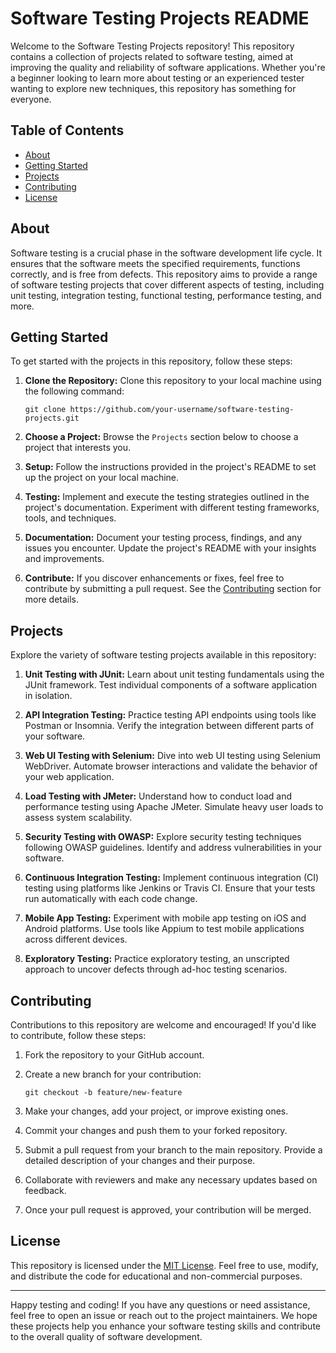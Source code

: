 # Software Testing Projects README

Welcome to the Software Testing Projects repository! This repository contains a collection of projects related to software testing, aimed at improving the quality and reliability of software applications. Whether you're a beginner looking to learn more about testing or an experienced tester wanting to explore new techniques, this repository has something for everyone.

## Table of Contents

- [About](#about)
- [Getting Started](#getting-started)
- [Projects](#projects)
- [Contributing](#contributing)
- [License](#license)

## About

Software testing is a crucial phase in the software development life cycle. It ensures that the software meets the specified requirements, functions correctly, and is free from defects. This repository aims to provide a range of software testing projects that cover different aspects of testing, including unit testing, integration testing, functional testing, performance testing, and more.

## Getting Started

To get started with the projects in this repository, follow these steps:

1. **Clone the Repository:** Clone this repository to your local machine using the following command:
   ```
   git clone https://github.com/your-username/software-testing-projects.git
   ```

2. **Choose a Project:** Browse the `Projects` section below to choose a project that interests you.

3. **Setup:** Follow the instructions provided in the project's README to set up the project on your local machine.

4. **Testing:** Implement and execute the testing strategies outlined in the project's documentation. Experiment with different testing frameworks, tools, and techniques.

5. **Documentation:** Document your testing process, findings, and any issues you encounter. Update the project's README with your insights and improvements.

6. **Contribute:** If you discover enhancements or fixes, feel free to contribute by submitting a pull request. See the [Contributing](#contributing) section for more details.

## Projects

Explore the variety of software testing projects available in this repository:

1. **Unit Testing with JUnit:** Learn about unit testing fundamentals using the JUnit framework. Test individual components of a software application in isolation.

2. **API Integration Testing:** Practice testing API endpoints using tools like Postman or Insomnia. Verify the integration between different parts of your software.

3. **Web UI Testing with Selenium:** Dive into web UI testing using Selenium WebDriver. Automate browser interactions and validate the behavior of your web application.

4. **Load Testing with JMeter:** Understand how to conduct load and performance testing using Apache JMeter. Simulate heavy user loads to assess system scalability.

5. **Security Testing with OWASP:** Explore security testing techniques following OWASP guidelines. Identify and address vulnerabilities in your software.

6. **Continuous Integration Testing:** Implement continuous integration (CI) testing using platforms like Jenkins or Travis CI. Ensure that your tests run automatically with each code change.

7. **Mobile App Testing:** Experiment with mobile app testing on iOS and Android platforms. Use tools like Appium to test mobile applications across different devices.

8. **Exploratory Testing:** Practice exploratory testing, an unscripted approach to uncover defects through ad-hoc testing scenarios.

## Contributing

Contributions to this repository are welcome and encouraged! If you'd like to contribute, follow these steps:

1. Fork the repository to your GitHub account.

2. Create a new branch for your contribution:
   ```
   git checkout -b feature/new-feature
   ```

3. Make your changes, add your project, or improve existing ones.

4. Commit your changes and push them to your forked repository.

5. Submit a pull request from your branch to the main repository. Provide a detailed description of your changes and their purpose.

6. Collaborate with reviewers and make any necessary updates based on feedback.

7. Once your pull request is approved, your contribution will be merged.

## License

This repository is licensed under the [MIT License](LICENSE). Feel free to use, modify, and distribute the code for educational and non-commercial purposes.

---

Happy testing and coding! If you have any questions or need assistance, feel free to open an issue or reach out to the project maintainers. We hope these projects help you enhance your software testing skills and contribute to the overall quality of software development.

